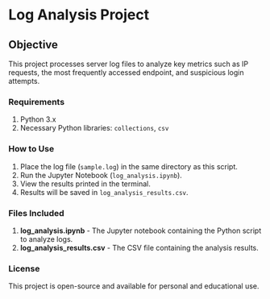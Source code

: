 
# Log Analysis Project

## Objective
This project processes server log files to analyze key metrics such as IP requests, the most frequently accessed endpoint, and suspicious login attempts.

### Requirements
1. Python 3.x
2. Necessary Python libraries: `collections`, `csv`

### How to Use
1. Place the log file (`sample.log`) in the same directory as this script.
2. Run the Jupyter Notebook (`log_analysis.ipynb`).
3. View the results printed in the terminal.
4. Results will be saved in `log_analysis_results.csv`.

### Files Included
1. **log_analysis.ipynb** - The Jupyter notebook containing the Python script to analyze logs.
2. **log_analysis_results.csv** - The CSV file containing the analysis results.

### License
This project is open-source and available for personal and educational use.
